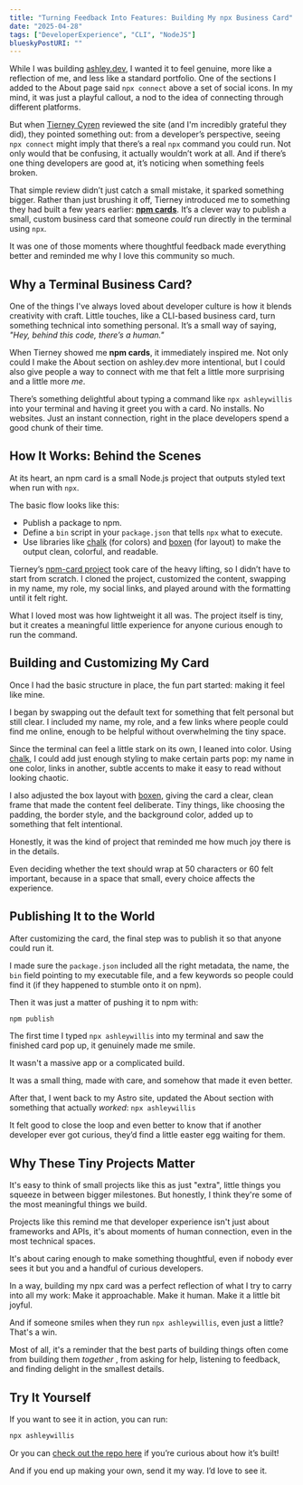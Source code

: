 ```yaml
---
title: "Turning Feedback Into Features: Building My npx Business Card"
date: "2025-04-28"
tags: ["DeveloperExperience", "CLI", "NodeJS"]
blueskyPostURI: ""
---
```

While I was building [ashley.dev](https://ashley.dev), I wanted it to feel genuine, more like a reflection of me, and less like a standard portfolio. One of the sections I added to the About page said `npx connect` above a set of social icons. In my mind, it was just a playful callout, a nod to the idea of connecting through different platforms.

But when [Tierney Cyren](https://bsky.app/profile/bnb.im) reviewed the site (and I'm incredibly grateful they did), they pointed something out: from a developer’s perspective, seeing `npx connect` might imply that there’s a real `npx` command you could run. Not only would that be confusing, it actually wouldn’t work at all. And if there’s one thing developers are good at, it’s noticing when something feels broken.

That simple review didn’t just catch a small mistake, it sparked something bigger. Rather than just brushing it off, Tierney introduced me to something they had built a few years earlier: **[npm cards](https://github.com/bnb/bitandbang)**. It’s a clever way to publish a small, custom business card that someone _could_ run directly in the terminal using `npx`.

It was one of those moments where thoughtful feedback made everything better and reminded me why I love this community so much.

## Why a Terminal Business Card?

One of the things I've always loved about developer culture is how it blends creativity with craft. Little touches, like a CLI-based business card, turn something technical into something personal. It’s a small way of saying, _"Hey, behind this code, there’s a human."_

When Tierney showed me **npm cards**, it immediately inspired me. Not only could I make the About section on ashley.dev more intentional, but I could also give people a way to connect with me that felt a little more surprising and a little more _me_.

There’s something delightful about typing a command like `npx ashleywillis` into your terminal and having it greet you with a card. No installs. No websites. Just an instant connection, right in the place developers spend a good chunk of their time.

## How It Works: Behind the Scenes

At its heart, an npm card is a small Node.js project that outputs styled text when run with `npx`.

The basic flow looks like this:

- Publish a package to npm.
- Define a `bin` script in your `package.json` that tells `npx` what to execute.
- Use libraries like [chalk](https://www.npmjs.com/package/chalk) (for colors) and [boxen](https://www.npmjs.com/package/boxen) (for layout) to make the output clean, colorful, and readable.

Tierney’s [npm-card project](https://github.com/bnb/bitandbang) took care of the heavy lifting, so I didn’t have to start from scratch. I cloned the project, customized the content, swapping in my name, my role, my social links, and played around with the formatting until it felt right.

What I loved most was how lightweight it all was. The project itself is tiny, but it creates a meaningful little experience for anyone curious enough to run the command.

## Building and Customizing My Card

Once I had the basic structure in place, the fun part started: making it feel like mine.

I began by swapping out the default text for something that felt personal but still clear. I included my name, my role, and a few links where people could find me online, enough to be helpful without overwhelming the tiny space.

Since the terminal can feel a little stark on its own, I leaned into color. Using [chalk](https://www.npmjs.com/package/chalk), I could add just enough styling to make certain parts pop: my name in one color, links in another, subtle accents to make it easy to read without looking chaotic.

I also adjusted the box layout with [boxen](https://www.npmjs.com/package/boxen), giving the card a clear, clean frame that made the content feel deliberate. Tiny things, like choosing the padding, the border style, and the background color, added up to something that felt intentional.

Honestly, it was the kind of project that reminded me how much joy there is in the details.

Even deciding whether the text should wrap at 50 characters or 60 felt important, because in a space that small, every choice affects the experience.

## Publishing It to the World

After customizing the card, the final step was to publish it so that anyone could run it.

I made sure the `package.json` included all the right metadata, the name, the `bin` field pointing to my executable file, and a few keywords so people could find it (if they happened to stumble onto it on npm).

Then it was just a matter of pushing it to npm with:

```bash
npm publish
```

The first time I typed `npx ashleywillis` into my terminal and saw the finished card pop up, it genuinely made me smile.

It wasn't a massive app or a complicated build.

It was a small thing, made with care, and somehow that made it even better.

After that, I went back to my Astro site, updated the About section with something that actually *worked*: `npx ashleywillis` 

It felt good to close the loop and even better to know that if another developer ever got curious, they’d find a little easter egg waiting for them.

## Why These Tiny Projects Matter

It's easy to think of small projects like this as just "extra", little things you squeeze in between bigger milestones. But honestly, I think they're some of the most meaningful things we build.

Projects like this remind me that developer experience isn't just about frameworks and APIs, it's about moments of human connection, even in the most technical spaces.

It's about caring enough to make something thoughtful, even if nobody ever sees it but you and a handful of curious developers.

In a way, building my npx card was a perfect reflection of what I try to carry into all my work: Make it approachable. Make it human. Make it a little bit joyful.

And if someone smiles when they run `npx ashleywillis`, even just a little? That's a win.

Most of all, it's a reminder that the best parts of building things often come from building them _together_ , from asking for help, listening to feedback, and finding delight in the smallest details.

## Try It Yourself

If you want to see it in action, you can run:

```bash
npx ashleywillis
```

Or you can [check out the repo here](https://github.com/ashleymcnamara/ashley.dev-card) if you’re curious about how it’s built!

And if you end up making your own, send it my way. I’d love to see it.
